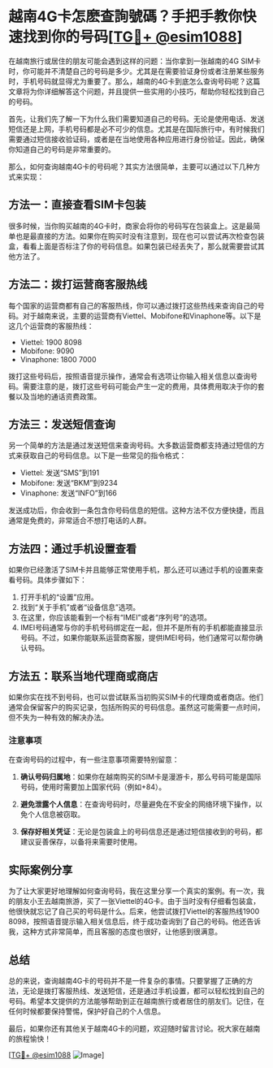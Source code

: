 # 越南4G卡怎麽查詢號碼？手把手教你快速找到你的号码[[TG💪+ @esim1088](https://t.me/s/esim1088)]

在越南旅行或居住的朋友可能会遇到这样的问题：当你拿到一张越南的4G SIM卡时，你可能并不清楚自己的号码是多少。尤其是在需要验证身份或者注册某些服务时，手机号码就显得尤为重要了。那么，越南的4G卡到底怎么查询号码呢？这篇文章将为你详细解答这个问题，并且提供一些实用的小技巧，帮助你轻松找到自己的号码。

首先，让我们先了解一下为什么我们需要知道自己的号码。无论是使用电话、发送短信还是上网，手机号码都是必不可少的信息。尤其是在国际旅行中，有时候我们需要通过短信接收验证码，或者是在当地使用各种应用进行身份验证。因此，确保你知道自己的号码是非常重要的。

那么，如何查询越南4G卡的号码呢？其实方法很简单，主要可以通过以下几种方式来实现：

## 方法一：直接查看SIM卡包装

很多时候，当你购买越南的4G卡时，商家会将你的号码写在包装盒上。这是最简单也是最直接的方法。如果你在购买时没有注意到，现在也可以尝试再次检查包装盒，看看上面是否标注了你的号码信息。如果包装已经丢失了，那么就需要尝试其他方法了。

## 方法二：拨打运营商客服热线

每个国家的运营商都有自己的客服热线，你可以通过拨打这些热线来查询自己的号码。对于越南来说，主要的运营商有Viettel、Mobifone和Vinaphone等。以下是这几个运营商的客服热线：

- Viettel: 1900 8098
- Mobifone: 9090
- Vinaphone: 1800 7000

拨打这些号码后，按照语音提示操作，通常会有选项让你输入相关信息以查询号码。需要注意的是，拨打这些号码可能会产生一定的费用，具体费用取决于你的套餐以及当地的通话资费政策。

## 方法三：发送短信查询

另一个简单的方法是通过发送短信来查询号码。大多数运营商都支持通过短信的方式来获取自己的号码信息。以下是一些常见的指令格式：

- Viettel: 发送“SMS”到191
- Mobifone: 发送“BKM”到9234
- Vinaphone: 发送“INFO”到166

发送成功后，你会收到一条包含你号码信息的短信。这种方法不仅方便快捷，而且通常是免费的，非常适合不想打电话的人群。

## 方法四：通过手机设置查看

如果你已经激活了SIM卡并且能够正常使用手机，那么还可以通过手机的设置来查看号码。具体步骤如下：

1. 打开手机的“设置”应用。
2. 找到“关于手机”或者“设备信息”选项。
3. 在这里，你应该能看到一个标有“IMEI”或者“序列号”的选项。
4. IMEI号码通常与你的手机号码绑定在一起，但并不是所有的手机都能直接显示号码。不过，如果你能联系运营商客服，提供IMEI号码，他们通常可以帮你确认号码。

## 方法五：联系当地代理商或商店

如果你实在找不到号码，也可以尝试联系当初购买SIM卡的代理商或者商店。他们通常会保留客户的购买记录，包括所购买的号码信息。虽然这可能需要一点时间，但不失为一种有效的解决办法。

### 注意事项

在查询号码的过程中，有一些注意事项需要特别留意：

1. **确认号码归属地**：如果你在越南购买的SIM卡是漫游卡，那么号码可能是国际号码，使用时需要加上国家代码（例如+84）。
   
2. **避免泄露个人信息**：在查询号码时，尽量避免在不安全的网络环境下操作，以免个人信息被窃取。

3. **保存好相关凭证**：无论是包装盒上的号码信息还是通过短信接收到的号码，都建议妥善保存，以备将来需要时使用。

## 实际案例分享

为了让大家更好地理解如何查询号码，我在这里分享一个真实的案例。有一次，我的朋友小王去越南旅游，买了一张Viettel的4G卡。由于当时没有仔细看包装盒，他很快就忘记了自己买的号码是什么。后来，他尝试拨打Viettel的客服热线1900 8098，按照语音提示输入相关信息后，终于成功查询到了自己的号码。他还告诉我，这种方式非常简单，而且客服的态度也很好，让他感到很满意。

## 总结

总的来说，查询越南4G卡的号码并不是一件复杂的事情。只要掌握了正确的方法，无论是拨打客服热线、发送短信，还是通过手机设置，都可以轻松找到自己的号码。希望本文提供的方法能够帮助到正在越南旅行或者居住的朋友们。记住，在任何时候都要保持警惕，保护好自己的个人信息。

最后，如果你还有其他关于越南4G卡的问题，欢迎随时留言讨论。祝大家在越南的旅程愉快！

[[TG💪+ @esim1088](https://t.me/s/esim1088) ![Image](https://i.postimg.cc/4NQfJmqS/Snipaste-2025-05-13-00-14-12.png)]